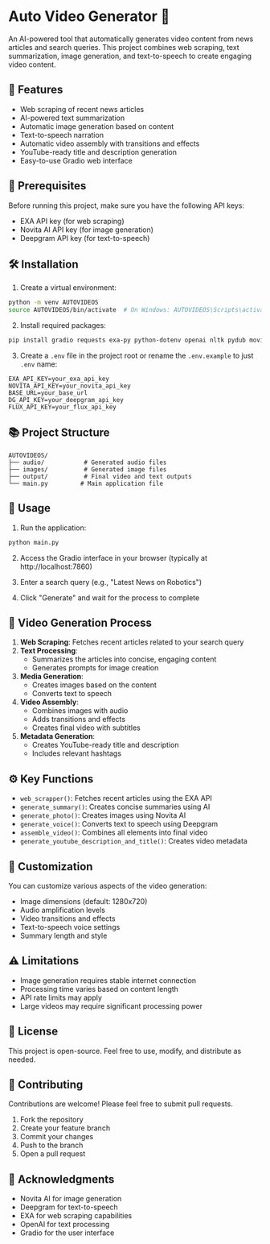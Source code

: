 # Auto Video Generator 🎥

An AI-powered tool that automatically generates video content from news articles and search queries. This project combines web scraping, text summarization, image generation, and text-to-speech to create engaging video content.

## 🌟 Features

- Web scraping of recent news articles
- AI-powered text summarization
- Automatic image generation based on content
- Text-to-speech narration
- Automatic video assembly with transitions and effects
- YouTube-ready title and description generation
- Easy-to-use Gradio web interface

## 🔧 Prerequisites

Before running this project, make sure you have the following API keys:
- EXA API key (for web scraping)
- Novita AI API key (for image generation)
- Deepgram API key (for text-to-speech)

## 🛠️ Installation

1. Create a virtual environment:
```bash
python -m venv AUTOVIDEOS
source AUTOVIDEOS/bin/activate  # On Windows: AUTOVIDEOS\Scripts\activate
```

2. Install required packages:
```bash
pip install gradio requests exa-py python-dotenv openai nltk pydub moviepy Pillow novita-client deepgram-sdk
```

3. Create a `.env` file in the project root or rename the `.env.example` to just `.env` name:
```env
EXA_API_KEY=your_exa_api_key
NOVITA_API_KEY=your_novita_api_key
BASE_URL=your_base_url
DG_API_KEY=your_deepgram_api_key
FLUX_API_KEY=your_flux_api_key
```

## 📚 Project Structure

```
AUTOVIDEOS/
├── audio/           # Generated audio files
├── images/          # Generated image files
├── output/          # Final video and text outputs
└── main.py         # Main application file
```

## 🚀 Usage

1. Run the application:
```bash
python main.py
```

2. Access the Gradio interface in your browser (typically at http://localhost:7860)

3. Enter a search query (e.g., "Latest News on Robotics")

4. Click "Generate" and wait for the process to complete

## 🎥 Video Generation Process

1. **Web Scraping**: Fetches recent articles related to your search query
2. **Text Processing**: 
   - Summarizes the articles into concise, engaging content
   - Generates prompts for image creation
3. **Media Generation**:
   - Creates images based on the content
   - Converts text to speech
4. **Video Assembly**:
   - Combines images with audio
   - Adds transitions and effects
   - Creates final video with subtitles
5. **Metadata Generation**:
   - Creates YouTube-ready title and description
   - Includes relevant hashtags

## ⚙️ Key Functions

- `web_scrapper()`: Fetches recent articles using the EXA API
- `generate_summary()`: Creates concise summaries using AI
- `generate_photo()`: Creates images using Novita AI
- `generate_voice()`: Converts text to speech using Deepgram
- `assemble_video()`: Combines all elements into final video
- `generate_youtube_description_and_title()`: Creates video metadata

## 🎨 Customization

You can customize various aspects of the video generation:
- Image dimensions (default: 1280x720)
- Audio amplification levels
- Video transitions and effects
- Text-to-speech voice settings
- Summary length and style

## ⚠️ Limitations

- Image generation requires stable internet connection
- Processing time varies based on content length
- API rate limits may apply
- Large videos may require significant processing power

## 📝 License

This project is open-source. Feel free to use, modify, and distribute as needed.

## 🤝 Contributing

Contributions are welcome! Please feel free to submit pull requests.

1. Fork the repository
2. Create your feature branch
3. Commit your changes
4. Push to the branch
5. Open a pull request

## 🙏 Acknowledgments

- Novita AI for image generation
- Deepgram for text-to-speech
- EXA for web scraping capabilities
- OpenAI for text processing
- Gradio for the user interface
